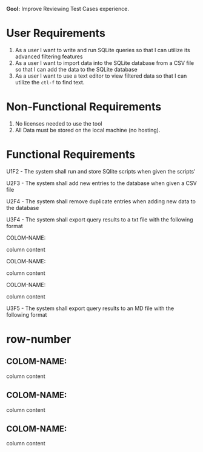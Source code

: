 **Gool:** Improve Reviewing Test Cases experience.

# User Requirements
1. As a user I want to write and run SQLite queries so that I can utilize its advanced filtering features
2. As a user I want to import data into the SQLite database from a CSV file so that I can add the data to the SQLite database
3. As a user I want to use a text editor to view filtered data so that I can utilize the `ctl-f` to find text.

# Non-Functional Requirements
1. No licenses needed to use the tool
2. All Data must be stored on the local machine (no hosting).

# Functional Requirements
U1F2 - The system shall run and store SQlite scripts when given the scripts'

U2F3 - The system shall add new entries to the database when given a CSV file

U2F4 - The system shall remove duplicate entries when adding new data to the database

U3F4 - The system shall export query results to a txt file with the following format

COLOM-NAME:

column content

COLOM-NAME:

column content

COLOM-NAME:

column content


U3F5 - The system shall export query results to an MD file with the following format
	
# row-number 	
## COLOM-NAME:
column content
## COLOM-NAME:
column content
## COLOM-NAME:
column content

